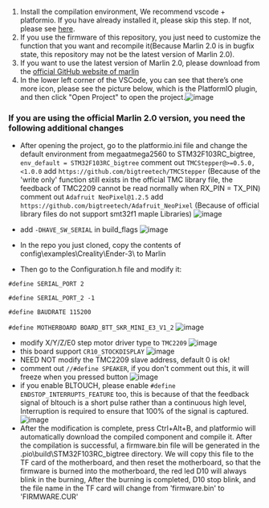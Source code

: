1. Install the compilation environment, We recommend vscode + platformio. If you have already installed it, please skip this step.  If not, please see [here](https://github.com/bigtreetech/Document/blob/master/How%20to%20install%20VScode+Platformio.md).
2. If you use the firmware of this repository, you just need to customize the function that you want and recompile it(Because Marlin 2.0 is in bugfix state, this repository may not be the latest version of Marlin 2.0).
3. If you want to use the latest version of Marlin 2.0, please download from the [official GitHub website of marlin](https://github.com/MarlinFirmware/Marlin/tree/bugfix-2.0.x)
4. In the lower left corner of the VSCode, you can see that there’s one more icon, please see the picture below, 
which is the PlatformIO plugin, and then click "Open Project" to open the project.![image](https://user-images.githubusercontent.com/25599056/60634053-0aee5d80-9e40-11e9-9658-7cac8b6d1002.png)
### If you are using the official Marlin 2.0 version, you need the following additional changes
* After opening the project, go to the platformio.ini file and change the default environment from megaatmega2560 to STM32F103RC_bigtree, `env_default = STM32F103RC_bigtree`
comment out `TMCStepper@>=0.5.0,<1.0.0` add `https://github.com/bigtreetech/TMCStepper` (Because of the 'write only' function still exists in the official TMC library file, the feedback of TMC2209 cannot be read normally when RX_PIN = TX_PIN)
comment out `Adafruit NeoPixel@1.2.5` add `https://github.com/bigtreetech/Adafruit_NeoPixel` (Because of official library files do not support smt32f1 maple Libraries)
![image](https://user-images.githubusercontent.com/25599056/66630670-4a92c580-ec37-11e9-9c40-2d9f095ce4af.png)
* add `-DHAVE_SW_SERIAL` in build_flags
![image](https://user-images.githubusercontent.com/25599056/66633694-fd662200-ec3d-11e9-9569-4c27f1123dc6.png)

* In the repo you just cloned, copy the contents of config\examples\Creality\Ender-3\ to Marlin
* Then go to the Configuration.h file and modify it:

`#define SERIAL_PORT 2`

`#define SERIAL_PORT_2 -1`

`#define BAUDRATE 115200`

`#define MOTHERBOARD BOARD_BTT_SKR_MINI_E3_V1_2`
![image](https://user-images.githubusercontent.com/25599056/66630522-0c95a180-ec37-11e9-9560-3c2b729b3310.png)
* modify X/Y/Z/E0 step motor driver type to `TMC2209`
![image](https://user-images.githubusercontent.com/25599056/60634508-b0560100-9e41-11e9-9a3a-2fc217564a15.png)
* this board support `CR10_STOCKDISPLAY` 
![image](https://user-images.githubusercontent.com/25599056/60634579-ff9c3180-9e41-11e9-91aa-ae90dbbbdd3f.png)
* NEED NOT modify the TMC2209 slave address, default 0 is ok!
* comment out `//#define SPEAKER`, if you don't comment out this, it will freeze when you pressed button
![image](https://user-images.githubusercontent.com/25599056/61014965-6e3a3b80-a3bc-11e9-8035-6463a2757cd7.png)
* if you enable BLTOUCH, please enable `#define ENDSTOP_INTERRUPTS_FEATURE` too, this is because of that the feedback signal of bltouch   is a short pulse rather than a continuous high level, Interruption is required to ensure that 100% of the signal is captured.
![image](https://user-images.githubusercontent.com/25599056/63660618-bfc24c80-c7e9-11e9-9d81-6b8ce55b1f07.png)
* After the modification is complete, press Ctrl+Alt+B, and platformio will automatically download the compiled component and compile it. After the compilation is successful, a firmware.bin file will be generated in the .pio\build\STM32F103RC_bigtree directory. We will copy this file to the TF card of the motherboard, and then reset the motherboard, so that the firmware is burned into the motherboard, the red led D10 will always blink in the burning, After the burning is completed, D10 stop blink, and the file name in the TF card will change from 'firmware.bin' to 'FIRMWARE.CUR'

